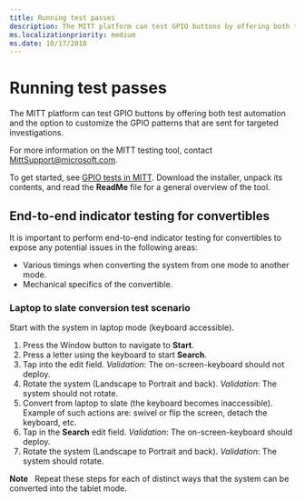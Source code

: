 ```yaml
---
title: Running test passes
description: The MITT platform can test GPIO buttons by offering both test automation and the option to customize the GPIO patterns that are sent for targeted investigations.
ms.localizationpriority: medium
ms.date: 10/17/2018
---
```


# Running test passes


The MITT platform can test GPIO buttons by offering both test automation and the option to customize the GPIO patterns that are sent for targeted investigations.

For more information on the MITT testing tool, contact MittSupport@microsoft.com.

To get started, see [GPIO tests in MITT](../spb/gpio-tests-in-mitt.md). Download the installer, unpack its contents, and read the **ReadMe** file for a general overview of the tool.

## <span id="End-to-end_indicator_testing_for_convertibles"></span><span id="end-to-end_indicator_testing_for_convertibles"></span><span id="END-TO-END_INDICATOR_TESTING_FOR_CONVERTIBLES"></span>End-to-end indicator testing for convertibles


It is important to perform end-to-end indicator testing for convertibles to expose any potential issues in the following areas:

-   Various timings when converting the system from one mode to another mode.
-   Mechanical specifics of the convertible.

### <span id="Laptop_to_slate_conversion_test_scenario"></span><span id="laptop_to_slate_conversion_test_scenario"></span><span id="LAPTOP_TO_SLATE_CONVERSION_TEST_SCENARIO"></span>Laptop to slate conversion test scenario

Start with the system in laptop mode (keyboard accessible).

1.  Press the Window button to navigate to **Start**.
2.  Press a letter using the keyboard to start **Search**.
3.  Tap into the edit field. *Validation*: The on-screen-keyboard should not deploy.
4.  Rotate the system (Landscape to Portrait and back). *Validation*: The system should not rotate.
5.  Convert from laptop to slate (the keyboard becomes inaccessible). Example of such actions are: swivel or flip the screen, detach the keyboard, etc.
6.  Tap in the **Search** edit field. *Validation*: The on-screen-keyboard should deploy.
7.  Rotate the system (Landscape to Portrait and back). *Validation*: The system should rotate.

**Note**  
Repeat these steps for each of distinct ways that the system can be converted into the tablet mode.

 

 

